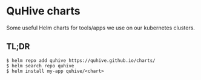 # QuHive charts

Some useful Helm charts for tools/apps we use on our kubernetes clusters.

## TL;DR

```console
$ helm repo add quhive https://quhive.github.io/charts/
$ helm search repo quhive
$ helm install my-app quhive/<chart>
```
